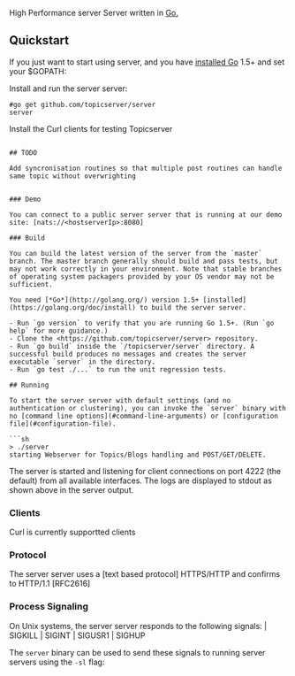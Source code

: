High Performance server Server written in [Go.](http://golang.org)

## Quickstart

If you just want to start using server, and you have [installed Go](https://golang.org/doc/install) 1.5+ and set your $GOPATH:

Install and run the server server:

```
#go get github.com/topicserver/server
server
```

Install the Curl clients for testing Topicserver

```

## TODO

Add syncronisation routines so that multiple post routines can handle same topic without overwrighting


### Demo

You can connect to a public server server that is running at our demo site: [nats://<hostserverIp>:8080]

### Build

You can build the latest version of the server from the `master` branch. The master branch generally should build and pass tests, but may not work correctly in your environment. Note that stable branches of operating system packagers provided by your OS vendor may not be sufficient.

You need [*Go*](http://golang.org/) version 1.5+ [installed](https://golang.org/doc/install) to build the server server. 

- Run `go version` to verify that you are running Go 1.5+. (Run `go help` for more guidance.)
- Clone the <https://github.com/topicserver/server> repository.
- Run `go build` inside the `/topicserver/server` directory. A successful build produces no messages and creates the server executable `server` in the directory.
- Run `go test ./...` to run the unit regression tests.

## Running

To start the server server with default settings (and no authentication or clustering), you can invoke the `server` binary with no [command line options](#command-line-arguments) or [configuration file](#configuration-file).

```sh
> ./server
starting Webserver for Topics/Blogs handling and POST/GET/DELETE.
```

The server is started and listening for client connections on port 4222 (the default) from all available interfaces. The logs are displayed to stdout as shown above in the server output.

### Clients

Curl is currently supportted clients

### Protocol

The server server uses a [text based protocol] HTTPS/HTTP and confirms to HTTP/1.1 [RFC2616]

### Process Signaling

On Unix systems, the server server responds to the following signals:
| SIGKILL | SIGINT | SIGUSR1 | SIGHUP

The `server` binary can be used to send these signals to running server servers using the `-sl` flag:
